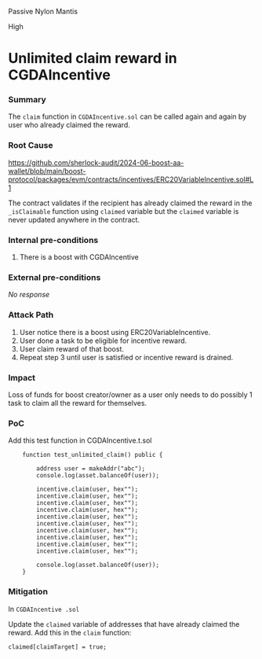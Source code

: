 Passive Nylon Mantis

High

# Unlimited claim reward in CGDAIncentive

### Summary

The `claim` function in `CGDAIncentive.sol` can be called again and again by user who already claimed the reward.

### Root Cause

https://github.com/sherlock-audit/2024-06-boost-aa-wallet/blob/main/boost-protocol/packages/evm/contracts/incentives/ERC20VariableIncentive.sol#L1

The contract validates if the recipient has already claimed the reward in the `_isClaimable` function using `claimed` variable but the `claimed` variable is never updated anywhere in the contract.

### Internal pre-conditions

1. There is a boost with CGDAIncentive

### External pre-conditions

_No response_

### Attack Path

1. User notice there is a boost using ERC20VariableIncentive.
2. User done a task to be eligible for incentive reward.
3. User claim reward of that boost.
4. Repeat step 3 until user is satisfied or incentive reward is drained.

### Impact

Loss of funds for boost creator/owner as a user only needs to do possibly 1 task to claim all the reward for themselves.

### PoC

Add this test function in CGDAIncentive.t.sol

```solidity
    function test_unlimited_claim() public {
        
        address user = makeAddr("abc");
        console.log(asset.balanceOf(user));

        incentive.claim(user, hex"");
        incentive.claim(user, hex"");
        incentive.claim(user, hex"");
        incentive.claim(user, hex"");
        incentive.claim(user, hex"");
        incentive.claim(user, hex"");
        incentive.claim(user, hex"");
        incentive.claim(user, hex"");
        incentive.claim(user, hex"");
        incentive.claim(user, hex"");

        console.log(asset.balanceOf(user));
    }
```

### Mitigation

In `CGDAIncentive .sol`

Update the `claimed` variable of addresses that have already claimed the reward. Add this in the `claim` function:
```solidity
claimed[claimTarget] = true;
```